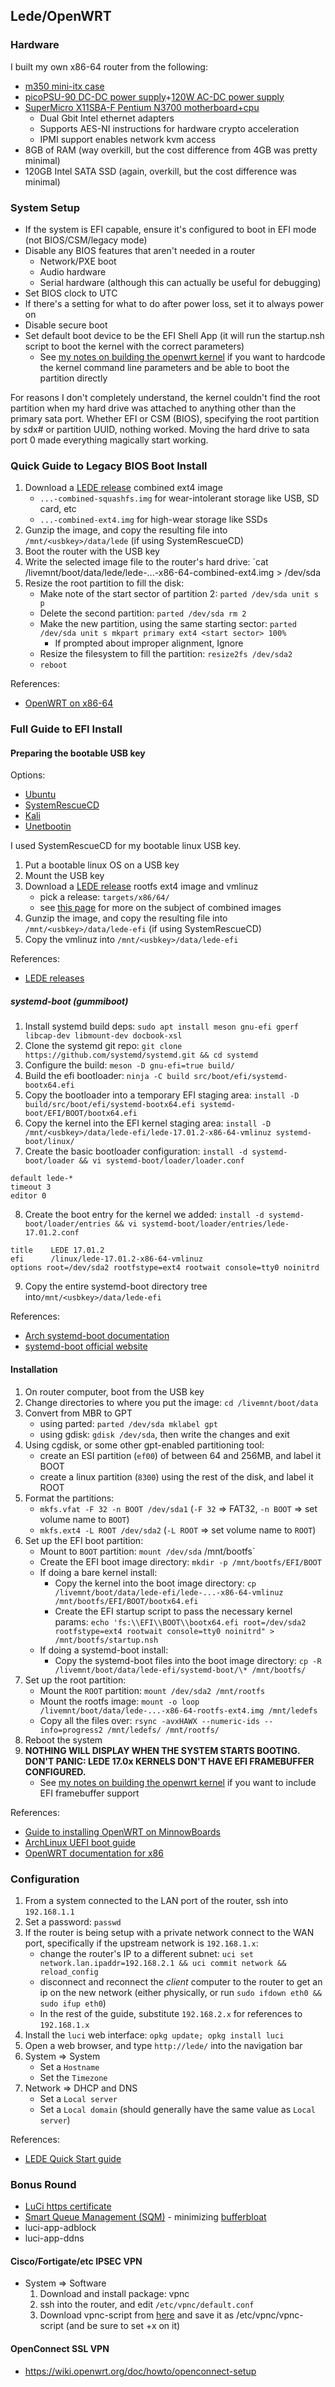 ## Lede/OpenWRT

### Hardware
I built my own x86-64 router from the following:
* [m350 mini-itx case](http://www.mini-box.com/M350-universal-mini-itx-enclosure)
* [picoPSU-90 DC-DC power supply](http://www.mini-box.com/picoPSU-90)+[120W AC-DC power supply](http://www.mini-box.com/12v-10A-AC-DC-Power-Adapter)
* [SuperMicro X11SBA-F Pentium N3700 motherboard+cpu](http://www.supermicro.com/products/motherboard/X11/X11SBA-F.cfm)
    * Dual Gbit Intel ethernet adapters
    * Supports AES-NI instructions for hardware crypto acceleration
    * IPMI support enables network kvm access
* 8GB of RAM (way overkill, but the cost difference from 4GB was pretty minimal)
* 120GB Intel SATA SSD (again, overkill, but the cost difference was minimal)

### System Setup
* If the system is EFI capable, ensure it's configured to boot in EFI mode (not BIOS/CSM/legacy mode)
* Disable any BIOS features that aren't needed in a router
    * Network/PXE boot
    * Audio hardware
    * Serial hardware (although this can actually be useful for debugging)
* Set BIOS clock to UTC
* If there's a setting for what to do after power loss, set it to always power on
* Disable secure boot
* Set default boot device to be the EFI Shell App (it will run the startup.nsh script to boot the kernel with the correct parameters)
    * See [my notes on building the openwrt kernel](/hobbies/openwrt/kernel.html) if you want to hardcode the kernel command line parameters and be able to boot the partition directly

For reasons I don't completely understand, the kernel couldn't find the root partition when my hard drive was attached to anything other than the primary sata port. Whether EFI or CSM (BIOS), specifying the root partition by sdx# or partition UUID, nothing worked. Moving the hard drive to sata port 0 made everything magically start working.

### Quick Guide to Legacy BIOS Boot Install
1. Download a [LEDE release](https://downloads.lede-project.org/releases/) combined ext4 image
    * `...-combined-squashfs.img` for wear-intolerant storage like USB, SD card, etc
    * `...-combined-ext4.img` for high-wear storage like SSDs
2. Gunzip the image, and copy the resulting file into `/mnt/<usbkey>/data/lede` (if using SystemRescueCD)
3. Boot the router with the USB key
4. Write the selected image file to the router's hard drive: `cat /livemnt/boot/data/lede/lede-...-x86-64-combined-ext4.img > /dev/sda
5. Resize the root partition to fill the disk:
    * Make note of the start sector of partition 2: `parted /dev/sda unit s p`
    * Delete the second partition: `parted /dev/sda rm 2`
    * Make the new partition, using the same starting sector: `parted /dev/sda unit s mkpart primary ext4 <start sector> 100%`
        * If prompted about improper alignment, Ignore
    * Resize the filesystem to fill the partition: `resize2fs /dev/sda2`
    * `reboot`

References:
* [OpenWRT on x86-64](https://we.riseup.net/lackof/openwrt-on-x86-64)
### Full Guide to EFI Install
#### Preparing the bootable USB key
Options:
* [Ubuntu](https://wiki.ubuntu.com/LiveUsbPendrivePersistent)
* [SystemRescueCD](http://www.system-rescue-cd.org/Installing-SystemRescueCd-on-a-USB-stick/)
* [Kali](https://docs.kali.org/downloading/kali-linux-live-usb-install)
* [Unetbootin](https://unetbootin.github.io/)

I used SystemRescueCD for my bootable linux USB key.

1. Put a bootable linux OS on a USB key
2. Mount the USB key
3. Download a [LEDE release](https://downloads.lede-project.org/releases/) rootfs ext4 image and vmlinuz
    * pick a release: `targets/x86/64/`
    * see [this page](https://we.riseup.net/lackof/openwrt-on-x86-64#using-the-combined-images) for more on the subject of combined images
4. Gunzip the image, and copy the resulting file into `/mnt/<usbkey>/data/lede-efi` (if using SystemRescueCD)
5. Copy the vmlinuz into `/mnt/<usbkey>/data/lede-efi`

References:
* [LEDE releases](https://downloads.lede-project.org/releases/)
##### systemd-boot (gummiboot)
1. Install systemd build deps: `sudo apt install meson gnu-efi gperf libcap-dev libmount-dev docbook-xsl`
2. Clone the systemd git repo: `git clone https://github.com/systemd/systemd.git && cd systemd`
3. Configure the build: `meson -D gnu-efi=true build/`
4. Build the efi bootloader: `ninja -C build src/boot/efi/systemd-bootx64.efi`
5. Copy the bootloader into a temporary EFI staging area: `install -D build/src/boot/efi/systemd-bootx64.efi systemd-boot/EFI/BOOT/bootx64.efi`
6. Copy the kernel into the EFI kernel staging area: `install -D /mnt/<usbkey>/data/lede-efi/lede-17.01.2-x86-64-vmlinuz systemd-boot/linux/`
7. Create the basic bootloader configuration: `install -d systemd-boot/loader && vi systemd-boot/loader/loader.conf`
  ```
  default lede-*
  timeout 3
  editor 0
  ```
8. Create the boot entry for the kernel we added: `install -d systemd-boot/loader/entries && vi systemd-boot/loader/entries/lede-17.01.2.conf`
  ```
  title    LEDE 17.01.2
  efi      /linux/lede-17.01.2-x86-64-vmlinuz
  options root=/dev/sda2 rootfstype=ext4 rootwait console=tty0 noinitrd
  ```
9. Copy the entire systemd-boot directory tree into`/mnt/<usbkey>/data/lede-efi`

References:
* [Arch systemd-boot documentation](https://wiki.archlinux.org/index.php/systemd-boot)
* [systemd-boot official website](https://www.freedesktop.org/wiki/Software/systemd/systemd-boot/)
#### Installation
1. On router computer, boot from the USB key
2. Change directories to where you put the image: `cd /livemnt/boot/data`
3. Convert from MBR to GPT
    * using parted: `parted /dev/sda mklabel gpt`
    * using gdisk: `gdisk /dev/sda`, then write the changes and exit
4. Using cgdisk, or some other gpt-enabled partitioning tool:
    * create an ESI partition (`ef00`) of between 64 and 256MB, and label it BOOT
    * create a linux partition (`8300`) using the rest of the disk, and label it ROOT
5. Format the partitions:
    * `mkfs.vfat -F 32 -n BOOT /dev/sda1` (`-F 32` => FAT32, `-n BOOT` => set volume name to `BOOT`)
    * `mkfs.ext4 -L ROOT /dev/sda2` (`-L ROOT` => set volume name to `ROOT`)
6. Set up the EFI boot partition:
    * Mount to `BOOT` partition: `mount /dev/sda` /mnt/bootfs`
    * Create the EFI boot image directory: `mkdir -p /mnt/bootfs/EFI/BOOT`
    * If doing a bare kernel install:
        * Copy the kernel into the boot image directory: `cp /livemnt/boot/data/lede-efi/lede-...-x86-64-vmlinuz /mnt/bootfs/EFI/BOOT/bootx64.efi`
        * Create the EFI startup script to pass the necessary kernel params: `echo 'fs:\\EFI\\BOOT\\bootx64.efi root=/dev/sda2 rootfstype=ext4 rootwait console=tty0 noinitrd" > /mnt/bootfs/startup.nsh`
    * If doing a systemd-boot install:
        * Copy the systemd-boot files into the boot image directory: `cp -R /livemnt/boot/data/lede-efi/systemd-boot/\* /mnt/bootfs/`
7. Set up the root partition:
    * Mount the `ROOT` partition: `mount /dev/sda2 /mnt/rootfs`
    * Mount the rootfs image: `mount -o loop /livemnt/boot/data/lede-...-x86-64-rootfs-ext4.img /mnt/ledefs`
    * Copy all the files over: `rsync -avxHAWX --numeric-ids --info=progress2 /mnt/ledefs/ /mnt/rootfs/`
8. Reboot the system
9. **NOTHING WILL DISPLAY WHEN THE SYSTEM STARTS BOOTING.  DON'T PANIC: LEDE 17.0x KERNELS DON'T HAVE EFI FRAMEBUFFER CONFIGURED.**
    * See [my notes on building the openwrt kernel](/hobbies/openwrt/kernel.html) if you want to include EFI framebuffer support

References:
* [Guide to installing OpenWRT on MinnowBoards](http://elinux.org/Minnowboard:MinnowMaxDistros#OpenWrt)
* [ArchLinux UEFI boot guide](https://wiki.archlinux.org/index.php/GNU_Parted#UEFI.2FGPT_examples)
* [OpenWRT documentation for x86](https://wiki.openwrt.org/inbox/doc/openwrt_x86)
### Configuration
1. From a system connected to the LAN port of the router, ssh into `192.168.1.1`
2. Set a password: `passwd`
3. If the router is being setup with a private network connect to the WAN port, specifically if the upstream network is `192.168.1.x`:
    * change the router's IP to a different subnet: `uci set network.lan.ipaddr=192.168.2.1 && uci commit network && reload_config`
    * disconnect and reconnect the _client_ computer to the router to get an ip on the new network (either physically, or run `sudo ifdown eth0 && sudo ifup eth0`)
    * In the rest of the guide, substitute `192.168.2.x` for references to `192.168.1.x`
4. Install the `luci` web interface: `opkg update; opkg install luci`
5. Open a web browser, and type `http://lede/` into the navigation bar
6. System => System
    * Set a `Hostname`
    * Set the `Timezone`
7. Network => DHCP and DNS
    * Set a `Local server`
    * Set a `Local domain` (should generally have the same value as `Local server`)

References:
* [LEDE Quick Start guide](https://lede-project.org/docs/guide-quick-start/start)
### Bonus Round
* [LuCi https certificate](https://lede-project.org/docs/user-guide/getting-rid-of-luci-https-certificate-warnings)
* [Smart Queue Management (SQM)](https://lede-project.org/docs/user-guide/sqm) - minimizing [bufferbloat](https://www.bufferbloat.net/projects/bloat/wiki/What_can_I_do_about_Bufferbloat/)
* luci-app-adblock
* luci-app-ddns

#### Cisco/Fortigate/etc IPSEC VPN
* System => Software
  1. Download and install package: vpnc
  2. ssh into the router, and edit `/etc/vpnc/default.conf`
  3. Download vpnc-script from [here](http://git.infradead.org/users/dwmw2/vpnc-scripts.git/blob_plain/HEAD:/vpnc-script) and save it as /etc/vpnc/vpnc-script (and be sure to set +x on it)

#### OpenConnect SSL VPN
* https://wiki.openwrt.org/doc/howto/openconnect-setup
